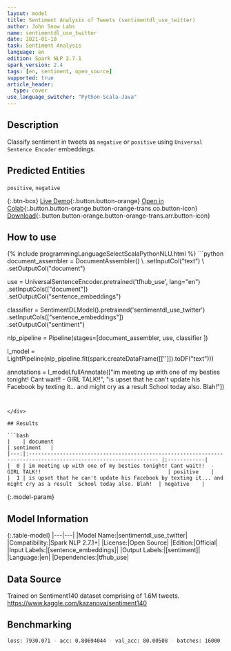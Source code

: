 ```yaml
---
layout: model
title: Sentiment Analysis of Tweets (sentimentdl_use_twitter)
author: John Snow Labs
name: sentimentdl_use_twitter
date: 2021-01-18
task: Sentiment Analysis
language: en
edition: Spark NLP 2.7.1
spark_version: 2.4
tags: [en, sentiment, open_source]
supported: true
article_header:
  type: cover
use_language_switcher: "Python-Scala-Java"
---
```


## Description

Classify sentiment in tweets as `negative` or `positive` using `Universal Sentence Encoder` embeddings.

## Predicted Entities

`positive`, `negative`

{:.btn-box}
[Live Demo](https://demo.johnsnowlabs.com/public/SENTIMENT_EN/){:.button.button-orange}
[Open in Colab](https://colab.research.google.com/github/JohnSnowLabs/spark-nlp-workshop/blob/master/tutorials/streamlit_notebooks/SENTIMENT_EN.ipynb){:.button.button-orange.button-orange-trans.co.button-icon}
[Download](https://s3.amazonaws.com/auxdata.johnsnowlabs.com/public/models/sentimentdl_use_twitter_en_2.7.1_2.4_1610983524713.zip){:.button.button-orange.button-orange-trans.arr.button-icon}

## How to use



<div class="tabs-box" markdown="1">
{% include programmingLanguageSelectScalaPythonNLU.html %}
```python
document_assembler = DocumentAssembler() \
    .setInputCol("text") \
    .setOutputCol("document")

use = UniversalSentenceEncoder.pretrained('tfhub_use', lang="en") \
    .setInputCols(["document"])\
    .setOutputCol("sentence_embeddings")

classifier = SentimentDLModel().pretrained('sentimentdl_use_twitter')\
    .setInputCols(["sentence_embeddings"])\
    .setOutputCol("sentiment")

nlp_pipeline = Pipeline(stages=[document_assembler,
                                use,
                                classifier
                                ])

l_model = LightPipeline(nlp_pipeline.fit(spark.createDataFrame([['']]).toDF("text")))

annotations = l_model.fullAnnotate(["im meeting up with one of my besties tonight! Cant wait!!  - GIRL TALK!!", "is upset that he can't update his Facebook by texting it... and might cry as a result  School today also. Blah!"])

```


</div>

## Results

```bash
|    | document                                                                                                         | sentiment   |
|---:|:---------------------------------------------------------------------------------------------------------------- |:------------|
|  0 | im meeting up with one of my besties tonight! Cant wait!!  - GIRL TALK!!                                         | positive    |
|  1 | is upset that he can't update his Facebook by texting it... and might cry as a result  School today also. Blah!  | negative    |

```

{:.model-param}
## Model Information

{:.table-model}
|---|---|
|Model Name:|sentimentdl_use_twitter|
|Compatibility:|Spark NLP 2.7.1+|
|License:|Open Source|
|Edition:|Official|
|Input Labels:|[sentence_embeddings]|
|Output Labels:|[sentiment]|
|Language:|en|
|Dependencies:|tfhub_use|

## Data Source

Trained on Sentiment140 dataset comprising of 1.6M tweets. https://www.kaggle.com/kazanova/sentiment140

## Benchmarking

```bash
loss: 7930.071 - acc: 0.80694044 - val_acc: 80.00508 - batches: 16000
```